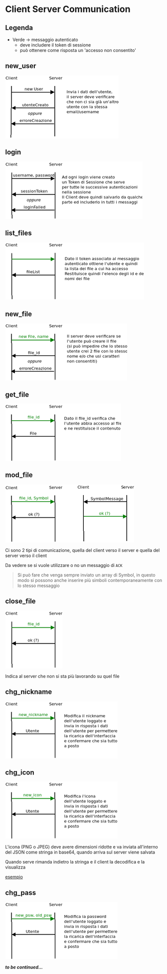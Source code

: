# Client Server Communication

## Legenda

* Verde -> messaggio autenticato
  * deve includere il token di sessione
  * può ottenere come risposta un 'accesso non consentito'



## new_user

![](https://github.com/aleoli/Shared-Editor/blob/master/docs/images/cs_comm/new_user.png?raw=true)



## login

![](https://github.com/aleoli/Shared-Editor/blob/master/docs/images/cs_comm/login.png?raw=true)



## list_files

![](https://github.com/aleoli/Shared-Editor/blob/master/docs/images/cs_comm/ls_files.png?raw=true)



## new_file

![](https://github.com/aleoli/Shared-Editor/blob/master/docs/images/cs_comm/new_file.png?raw=true)



## get_file

![](https://github.com/aleoli/Shared-Editor/blob/master/docs/images/cs_comm/get_file.png?raw=true)



## mod_file

![](https://github.com/aleoli/Shared-Editor/blob/master/docs/images/cs_comm/mod_file.png?raw=true)

Ci sono 2 tipi di comunicazione, quella del client verso il server e quella del server verso il client

Da vedere se si vuole utilizzare o no un messaggio di `ACK`

> Si può fare che venga sempre inviato un array di Symbol, in questo modo si possono anche inserire più simboli contemporaneamente con lo stesso messaggio



## close_file

![](https://github.com/aleoli/Shared-Editor/blob/master/docs/images/cs_comm/close_file.png?raw=true)

Indica al server che non si sta più lavorando su quel file



## chg_nickname

![](https://github.com/aleoli/Shared-Editor/blob/master/docs/images/cs_comm/chg_nickname.png?raw=true)



## chg_icon

![](https://github.com/aleoli/Shared-Editor/blob/master/docs/images/cs_comm/chg_icon.png?raw=true)

L'icona (PNG o JPEG) deve avere dimensioni ridotte e va inviata all'interno del JSON come stringa in base64, quando arriva sul server viene salvata

Quando serve rimanda indietro la stringa e il client la decodifica e la visualizza

[esempio](https://stackoverflow.com/questions/27854979/how-to-load-base64-image-data-from-json-in-qt)



## chg_pass

![](https://github.com/aleoli/Shared-Editor/blob/master/docs/images/cs_comm/chg_pass.png?raw=true)







***to be continued...***

